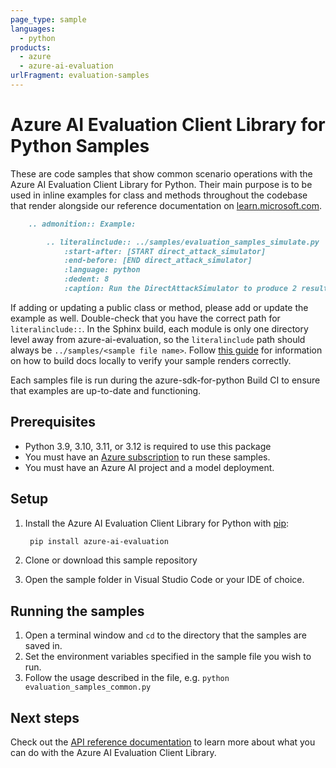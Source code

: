 ```yaml
---
page_type: sample
languages:
  - python
products:
  - azure
  - azure-ai-evaluation
urlFragment: evaluation-samples
---
```


# Azure AI Evaluation Client Library for Python Samples

These are code samples that show common scenario operations with the Azure AI Evaluation Client Library for Python.
Their main purpose is to be used in inline examples for class and methods throughout the codebase that render alongside our reference documentation on [learn.microsoft.com](https://learn.microsoft.com/python/api/azure-ai-evaluation/azure.ai.evaluation?view=azure-python-preview).

```markdown
    .. admonition:: Example:

        .. literalinclude:: ../samples/evaluation_samples_simulate.py
            :start-after: [START direct_attack_simulator]
            :end-before: [END direct_attack_simulator]
            :language: python
            :dedent: 8
            :caption: Run the DirectAttackSimulator to produce 2 results with 3 conversation turns each (6 messages in each result).
```

If adding or updating a public class or method, please add or update the example as well. Double-check that you have the correct path for `literalinclude::`. In the Sphinx build, each module is only one directory level away from azure-ai-evaluation, so the `literalinclude` path should always be `../samples/<sample file name>`. Follow [this guide](https://github.com/Azure/azure-sdk-for-python/blob/main/doc/dev/sample_guide.md) for information on how to build docs locally to verify your sample renders correctly.

Each samples file is run during the azure-sdk-for-python Build CI to ensure that examples are up-to-date and functioning.


## Prerequisites

* Python 3.9, 3.10, 3.11, or 3.12 is required to use this package
* You must have an [Azure subscription](https://azure.microsoft.com/free/) to run these samples.
* You must have an Azure AI project and a model deployment.

## Setup

1. Install the Azure AI Evaluation Client Library for Python with [pip](https://pypi.org/project/pip/):

   ```bash
    pip install azure-ai-evaluation
    ```

2. Clone or download this sample repository
3. Open the sample folder in Visual Studio Code or your IDE of choice.

## Running the samples

1. Open a terminal window and `cd` to the directory that the samples are saved in.
2. Set the environment variables specified in the sample file you wish to run.
3. Follow the usage described in the file, e.g. `python evaluation_samples_common.py`

## Next steps

Check out the [API reference documentation](https://learn.microsoft.com/python/api/azure-ai-evaluation/azure.ai.evaluation?view=azure-python-preview) to learn more about what you can do with the Azure AI Evaluation Client Library.
